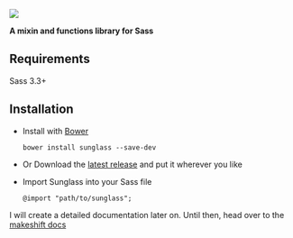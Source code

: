 ![](http://cdn.devatrox.de/img/sunglass-logo.png)

**A mixin and functions library for Sass**

## Requirements
Sass 3.3+

## Installation

* Install with [Bower](http://bower.io/)

    `bower install sunglass --save-dev`

* Or Download the [latest release](https://github.com/devatrox/Sunglass/releases) and put it wherever you like

* Import Sunglass into your Sass file

    `@import "path/to/sunglass";`


I will create a detailed documentation later on. Until then, head over to the [makeshift docs](docs.md)

